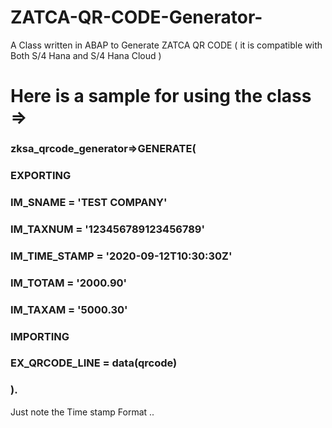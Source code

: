 # ZATCA-QR-CODE-Generator-
A Class written in ABAP to Generate ZATCA QR CODE ( it is compatible with Both S/4 Hana and S/4 Hana Cloud  )

# Here is a sample for using the class =>

### zksa_qrcode_generator=>GENERATE(
###  EXPORTING
###    IM_SNAME       = 'TEST COMPANY'
###    IM_TAXNUM      = '123456789123456789'
###    IM_TIME_STAMP  = '2020-09-12T10:30:30Z'
###    IM_TOTAM       = '2000.90'
###   IM_TAXAM       = '5000.30'
###  IMPORTING
###    EX_QRCODE_LINE = data(qrcode)
### ).

Just note the Time stamp Format ..
